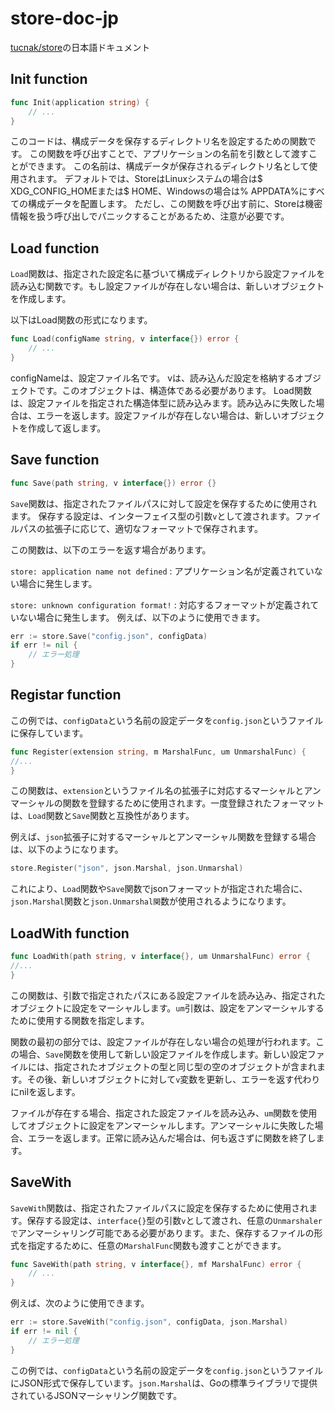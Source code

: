 # store-doc-jp
[tucnak/store](https://github.com/tucnak/store)の日本語ドキュメント

## Init function
```go
func Init(application string) {
	// ...
}
```
このコードは、構成データを保存するディレクトリ名を設定するための関数です。
この関数を呼び出すことで、アプリケーションの名前を引数として渡すことができます。
この名前は、構成データが保存されるディレクトリ名として使用されます。
デフォルトでは、StoreはLinuxシステムの場合は$ XDG_CONFIG_HOMEまたは$ HOME、Windowsの場合は% APPDATA%にすべての構成データを配置します。
ただし、この関数を呼び出す前に、Storeは機密情報を扱う呼び出しでパニックすることがあるため、注意が必要です。

## Load function

`Load`関数は、指定された設定名に基づいて構成ディレクトリから設定ファイルを読み込む関数です。もし設定ファイルが存在しない場合は、新しいオブジェクトを作成します。

以下はLoad関数の形式になります。

```go
func Load(configName string, v interface{}) error {
    // ...
}
```
configNameは、設定ファイル名です。
vは、読み込んだ設定を格納するオブジェクトです。このオブジェクトは、構造体である必要があります。
Load関数は、設定ファイルを指定された構造体型に読み込みます。読み込みに失敗した場合は、エラーを返します。設定ファイルが存在しない場合は、新しいオブジェクトを作成して返します。

## Save function
```go
func Save(path string, v interface{}) error {}
```
`Save`関数は、指定されたファイルパスに対して設定を保存するために使用されます。
保存する設定は、インターフェイス型の引数`v`として渡されます。ファイルパスの拡張子に応じて、適切なフォーマットで保存されます。

この関数は、以下のエラーを返す場合があります。

`store: application name not defined` : アプリケーション名が定義されていない場合に発生します。

`store: unknown configuration format!` : 対応するフォーマットが定義されていない場合に発生します。
例えば、以下のように使用できます。

```go
err := store.Save("config.json", configData)
if err != nil {
    // エラー処理
}
```

## Registar function
この例では、`configData`という名前の設定データを`config.json`というファイルに保存しています。

```go
func Register(extension string, m MarshalFunc, um UnmarshalFunc) {
//...
}
```
この関数は、`extension`というファイル名の拡張子に対応するマーシャルとアンマーシャルの関数を登録するために使用されます。一度登録されたフォーマットは、`Load`関数と`Save`関数と互換性があります。

例えば、`json`拡張子に対するマーシャルとアンマーシャル関数を登録する場合は、以下のようになります。

```go
store.Register("json", json.Marshal, json.Unmarshal)
```
これにより、`Load`関数や`Save`関数でjsonフォーマットが指定された場合に、`json.Marshal`関数と`json.Unmarshal関`数が使用されるようになります。

## LoadWith function
```go
func LoadWith(path string, v interface{}, um UnmarshalFunc) error {
//...
}
```
この関数は、引数で指定されたパスにある設定ファイルを読み込み、指定されたオブジェクトに設定をマーシャルします。`um`引数は、設定をアンマーシャルするために使用する関数を指定します。

関数の最初の部分では、設定ファイルが存在しない場合の処理が行われます。この場合、`Save`関数を使用して新しい設定ファイルを作成します。新しい設定ファイルには、指定されたオブジェクトの型と同じ型の空のオブジェクトが含まれます。その後、新しいオブジェクトに対して`v`変数を更新し、エラーを返す代わりにnilを返します。

ファイルが存在する場合、指定された設定ファイルを読み込み、`um`関数を使用してオブジェクトに設定をアンマーシャルします。アンマーシャルに失敗した場合、エラーを返します。正常に読み込んだ場合は、何も返さずに関数を終了します。
## SaveWith
`SaveWith`関数は、指定されたファイルパスに設定を保存するために使用されます。保存する設定は、`interface{}`型の引数`v`として渡され、任意の`Unmarshalerで`アンマーシャリング可能である必要があります。また、保存するファイルの形式を指定するために、任意の`MarshalFunc`関数も渡すことができます。

```go
func SaveWith(path string, v interface{}, mf MarshalFunc) error {
	// ...
}
```
例えば、次のように使用できます。

```go
err := store.SaveWith("config.json", configData, json.Marshal)
if err != nil {
    // エラー処理
}
```
この例では、`configData`という名前の設定データを`config.json`というファイルにJSON形式で保存しています。`json.Marshal`は、Goの標準ライブラリで提供されているJSONマーシャリング関数です。
